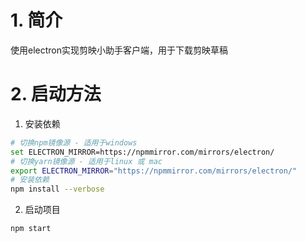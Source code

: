 # 1. 简介
使用electron实现剪映小助手客户端，用于下载剪映草稿

# 2. 启动方法
1. 安装依赖
```bash
# 切换npm镜像源 - 适用于windows
set ELECTRON_MIRROR=https://npmmirror.com/mirrors/electron/
# 切换yarn镜像源 - 适用于linux 或 mac
export ELECTRON_MIRROR="https://npmmirror.com/mirrors/electron/"
# 安装依赖
npm install --verbose
```
2. 启动项目
```bash
npm start
```
